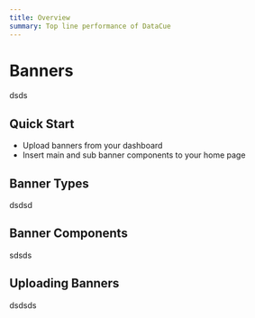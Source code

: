 ```yaml
---
title: Overview
summary: Top line performance of DataCue
---
```


# Banners
dsds

## Quick Start
- Upload banners from your dashboard
- Insert main and sub banner components to your home page

## Banner Types
dsdsd

## Banner Components
sdsds

## Uploading Banners
dsdsds
